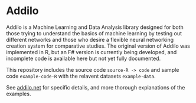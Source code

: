 # Addilo

Addilo is a Machine Learning and Data Analysis library designed for both those trying to understand the basics of machine learning by testing out different networks and those who desire a flexible neural networking creation system for comparative studies. The original version of Addilo was implemented in R, but an F# version is currently being developed, and incomplete code is available here but not yet fully documented.

This repository includes the source code `source-R -> code` and sample code `example-code-R` with the relavent datasets `example-data`.

See [addilo.net](https://addilo.net) for specific details, and more thorough explanations of the examples.
